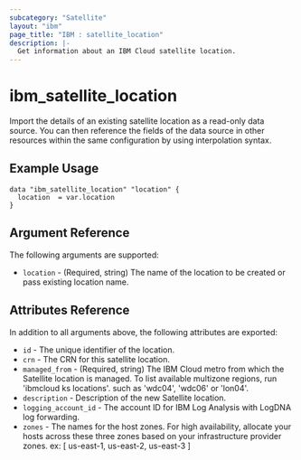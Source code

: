 ```yaml
---
subcategory: "Satellite"
layout: "ibm"
page_title: "IBM : satellite_location"
description: |-
  Get information about an IBM Cloud satellite location.
---
```


# ibm\_satellite_location

Import the details of an existing satellite location as a read-only data source. You can then reference the fields of the data source in other resources within the same configuration by using interpolation syntax.


## Example Usage

```hcl
data "ibm_satellite_location" "location" {
  location  = var.location
}
```

## Argument Reference

The following arguments are supported:

* `location` - (Required, string) The name of the location to be created or pass existing location name.

## Attributes Reference

In addition to all arguments above, the following attributes are exported:

* `id`  - The unique identifier of the location.
* `crn` - The CRN for this satellite location.
* `managed_from` - (Required, string) The IBM Cloud metro from which the Satellite location is managed. To list available multizone regions, run 'ibmcloud ks locations'. such as 'wdc04', 'wdc06' or 'lon04'.
* `description` - Description of the new Satellite location.
* `logging_account_id` -  The account ID for IBM Log Analysis with LogDNA log forwarding.
* `zones` - The names for the host zones. For high availability, allocate your hosts across these three zones based on your infrastructure provider zones. ex: [ us-east-1, us-east-2, us-east-3 ]


